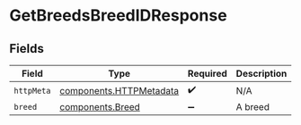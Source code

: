 # GetBreedsBreedIDResponse


## Fields

| Field                                                              | Type                                                               | Required                                                           | Description                                                        |
| ------------------------------------------------------------------ | ------------------------------------------------------------------ | ------------------------------------------------------------------ | ------------------------------------------------------------------ |
| `httpMeta`                                                         | [components.HTTPMetadata](../../models/components/httpmetadata.md) | :heavy_check_mark:                                                 | N/A                                                                |
| `breed`                                                            | [components.Breed](../../models/components/breed.md)               | :heavy_minus_sign:                                                 | A breed                                                            |